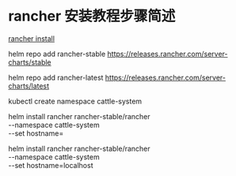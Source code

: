 # rancher 安装教程步骤简述

[rancher install](https://docs.rancher.cn/docs/rancher2/installation/install-rancher-on-k8s/_index/)

helm repo add rancher-stable https://releases.rancher.com/server-charts/stable

helm repo add rancher-latest https://releases.rancher.com/server-charts/latest


kubectl create namespace cattle-system


helm install rancher rancher-stable/rancher \
--namespace cattle-system \
--set hostname=<your-rancher-domain-name>


helm install rancher rancher-stable/rancher \
--namespace cattle-system \
--set hostname=localhost